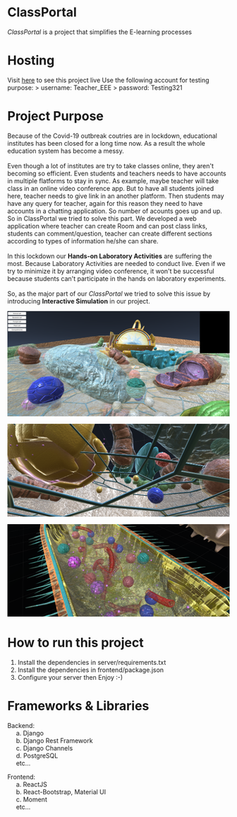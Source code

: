 # ClassPortal
<i>ClassPortal</i> is a project that simplifies the E-learning processes

# Hosting
Visit <a target="_blank" href="https://classportal.herokuapp.com/">here</a> to see this project live
Use the following account for testing purpose:
    > username: Teacher_EEE
    > password: Testing321

# Project Purpose
Because of the Covid-19 outbreak coutries are in lockdown, educational institutes has been closed for a long time now. As a result the whole education system has become a messy. <br /> <br />
Even though a lot of institutes are try to take classes online, they aren't becoming so efficient. Even students and teachers needs to have accounts in multiple flatforms to stay in sync. As example, maybe teacher will take class in an online video conference app. But to have all students joined here, teacher needs to give link in an another platform. Then students may have any query for teacher, again for this reason they need to have accounts in a chatting application. So number of acounts goes up and up.
So in ClassPortal we tried to solve this part. We developed a web application where teacher can create Room and can post class links, students can comment/question, teacher can create different sections according to types of information he/she can share.
<br /> <br />
In this lockdown our <b>Hands-on Laboratory Activities</b> are suffering the most. Because Laboratory Activities are needed to conduct live. Even if we try to minimize it by arranging video conference, it won't be successful because students can't participate in the hands on laboratory experiments.
<br /> <br />
So, as the major part of our <i>ClassPortal</i> we tried to solve this issue by introducing <b>Interactive Simulation</b> in our project.

![alt text](https://github.com/ShahriarDhruvo/DU_Hackathon/blob/main/screenshots/Screenshot%20(150).png?raw=true)

![alt text](https://github.com/ShahriarDhruvo/DU_Hackathon/blob/main/screenshots/Screenshot%20(154).png?raw=true)

![alt text](https://github.com/ShahriarDhruvo/DU_Hackathon/blob/main/screenshots/Screenshot%20(155).png?raw=true)

# How to run this project
1. Install the dependencies in server/requirements.txt
2. Install the dependencies in frontend/package.json
3. Configure your server then Enjoy :-)

# Frameworks & Libraries
Backend: <br />
  &nbsp;&nbsp;&nbsp;&nbsp; a. Django <br />
  &nbsp;&nbsp;&nbsp;&nbsp; b. Django Rest Framework <br />
  &nbsp;&nbsp;&nbsp;&nbsp; c. Django Channels <br />
  &nbsp;&nbsp;&nbsp;&nbsp; d. PostgreSQL <br />
  &nbsp;&nbsp;&nbsp;&nbsp; etc... <br />
  
Frontend: <br />
  &nbsp;&nbsp;&nbsp;&nbsp; a. ReactJS <br />
  &nbsp;&nbsp;&nbsp;&nbsp; b. React-Bootstrap, Material UI <br />
  &nbsp;&nbsp;&nbsp;&nbsp; c. Moment <br />
  &nbsp;&nbsp;&nbsp;&nbsp; etc... <br />

